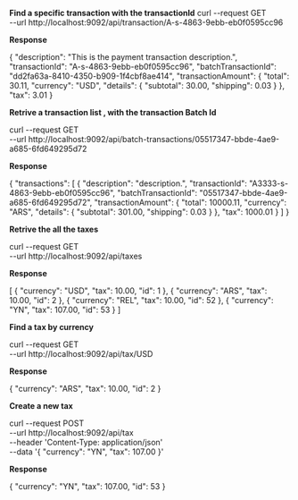 **Find a specific transaction with the transactionId**
curl --request GET \
  --url http://localhost:9092/api/transaction/A-s-4863-9ebb-eb0f0595cc96

**Response**

{
	"description": "This is the payment transaction description.",
	"transactionId": "A-s-4863-9ebb-eb0f0595cc96",
	"batchTransactionId": "dd2fa63a-8410-4350-b909-1f4cbf8ae414",
	"transactionAmount": {
		"total": 30.11,
		"currency": "USD",
		"details": {
			"subtotal": 30.00,
			"shipping": 0.03
		}
	},
	"tax": 3.01
}

**Retrive a transaction list , with the transaction Batch Id**

curl --request GET \
  --url http://localhost:9092/api/batch-transactions/05517347-bbde-4ae9-a685-6fd649295d72
  
**Response**

{
	"transactions": [
		{
			"description": "description.",
			"transactionId": "A3333-s-4863-9ebb-eb0f0595cc96",
			"batchTransactionId": "05517347-bbde-4ae9-a685-6fd649295d72",
			"transactionAmount": {
				"total": 10000.11,
				"currency": "ARS",
				"details": {
					"subtotal": 301.00,
					"shipping": 0.03
				}
			},
			"tax": 1000.01
		}
	]
}

**Retrive the all the taxes**

curl --request GET \
  --url http://localhost:9092/api/taxes
  
**Response**

[
	{
		"currency": "USD",
		"tax": 10.00,
		"id": 1
	},
	{
		"currency": "ARS",
		"tax": 10.00,
		"id": 2
	},
	{
		"currency": "REL",
		"tax": 10.00,
		"id": 52
	},
	{
		"currency": "YN",
		"tax": 107.00,
		"id": 53
	}
]
  

**Find a tax by currency**

curl --request GET \
  --url http://localhost:9092/api/tax/USD
  
**Response**

{
	"currency": "ARS",
	"tax": 10.00,
	"id": 2
}
  

**Create a new tax**

curl --request POST \
  --url http://localhost:9092/api/tax \
  --header 'Content-Type: application/json' \
  --data '{
	"currency": "YN",
	"tax": 107.00
}'

**Response**

{
	"currency": "YN",
	"tax": 107.00,
	"id": 53
}

  
